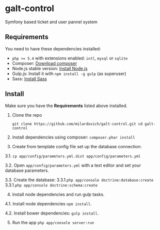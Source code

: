 galt-control
============

Symfony based ticket and user pannel system

## Requirements ##

You need to have these dependencies installed:

 - `php >= 5.4` with extensions enabled: `intl`, `mysql` or `sqlite`
 - Composer: [Download composer](http://getcomposer.org/download/)
 - Node.js stable version: [Install Node.js](https://github.com/joyent/node/wiki/Installing-Node.js-via-package-manager)
 - Gulp.js: Install it with `npm install -g gulp` (as superuser)
 - Sass: [Install Sass](http://sass-lang.com/install)

## Install ##
Make sure you have the **Requirements** listed above installed.

 1. Clone the repo

    `git clone https://github.com/milardovich/galt-control.git
     cd galt-control`

 2. Install dependencies using composer:
   `composer.phar install `

 3. Create from template config file set up the database connection:

   3.1. `cp app/config/parameters.yml.dist app/config/parameters.yml`

   3.2. Open `app/config/parameters.yml` with a text editor and set your database parameters.

   3.3. Create the database:
       3.3.1.`php app/console doctrine:database:create`
       3.3.1.`php app/console doctrine:schema:create`

 4. Install node dependencies and run gulp tasks.

   4.1.  Install node dependencies `npm install`.

   4.2.  Install bower dependencies: `gulp install`.

 5.  Run the app
        `php app/console server:run`
